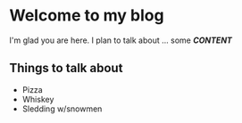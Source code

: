 # Welcome to my blog

I'm glad you are here. I plan to talk about ... some ***CONTENT***

## Things to talk about
- Pizza
- Whiskey
- Sledding w/snowmen

